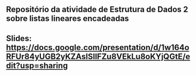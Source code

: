 ## Repositório da atividade de Estrutura de Dados 2 sobre listas lineares encadeadas
## Slides: https://docs.google.com/presentation/d/1w164oRFUr84yUGB2yKZAslSllFZu8VEkLu8oKYjQGtE/edit?usp=sharing

